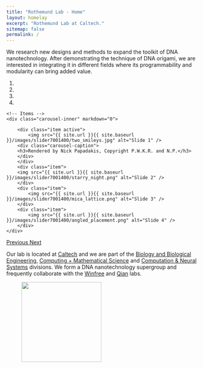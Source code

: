 ```yaml
---
title: "Rothemund Lab - Home"
layout: homelay
excerpt: "Rothemund Lab at Caltech."
sitemap: false
permalink: /
---
```


We research new designs and methods to expand the toolkit of DNA nanotechnology. After demonstrating the technique of DNA origami, we are interested in integrating it in different fields where its programmability and modularity can bring added value. 

<div markdown="0" id="carousel" class="carousel slide" data-ride="carousel" data-interval="5000" data-pause="hover" >
    <!-- Menu -->
    <ol class="carousel-indicators">
        <li data-target="#carousel" data-slide-to="0" class="active"></li>
        <li data-target="#carousel" data-slide-to="1"></li>
        <li data-target="#carousel" data-slide-to="2"></li>
        <li data-target="#carousel" data-slide-to="3"></li>
    </ol>

    <!-- Items -->
    <div class="carousel-inner" markdown="0">

        <div class="item active">
            <img src="{{ site.url }}{{ site.baseurl }}/images/slider7001400/two_smileys.jpg" alt="Slide 1" />
	    <div class="carousel-caption">
		<h3>Rendered by Nick Papadakis, Copyright P.W.K.R. and N.P.</h3>
	    </div>
        </div>
        <div class="item">
	    <img src="{{ site.url }}{{ site.baseurl }}/images/slider7001400/starry_night.png" alt="Slide 2" />
        </div>
        <div class="item">
            <img src="{{ site.url }}{{ site.baseurl }}/images/slider7001400/mica_lattice.png" alt="Slide 3" />
        </div>
        <div class="item">
            <img src="{{ site.url }}{{ site.baseurl }}/images/slider7001400/angled_placement.png" alt="Slide 4" />
        </div>
    </div>
  <a class="left carousel-control" href="#carousel" role="button" data-slide="prev">
    <span class="glyphicon glyphicon-chevron-left" aria-hidden="true"></span>
    <span class="sr-only">Previous</span>
  </a>
  <a class="right carousel-control" href="#carousel" role="button" data-slide="next">
    <span class="glyphicon glyphicon-chevron-right" aria-hidden="true"></span>
    <span class="sr-only">Next</span>
  </a>
</div>

Our lab is located at [Caltech](https://caltech.edu) and we are part of the [Biology and Biological Engineering](http://www.bbe.caltech.edu/), [Computing + Mathematical Science](http://www.cms.caltech.edu/) and [Computation & Neural Systems](https://www.cns.caltech.edu/) divisions. We form a DNA nanotechnology supergroup and frequently collaborate with the [Winfree](http://www.dna.caltech.edu/~winfree/) and [Qian](http://qianlab.caltech.edu/) labs.



<figure class="fourth">
  <img src="{{ site.url }}{{ site.baseurl }}/images/logopic/Logo_caltech.png" style="width: 210px">
</figure>
